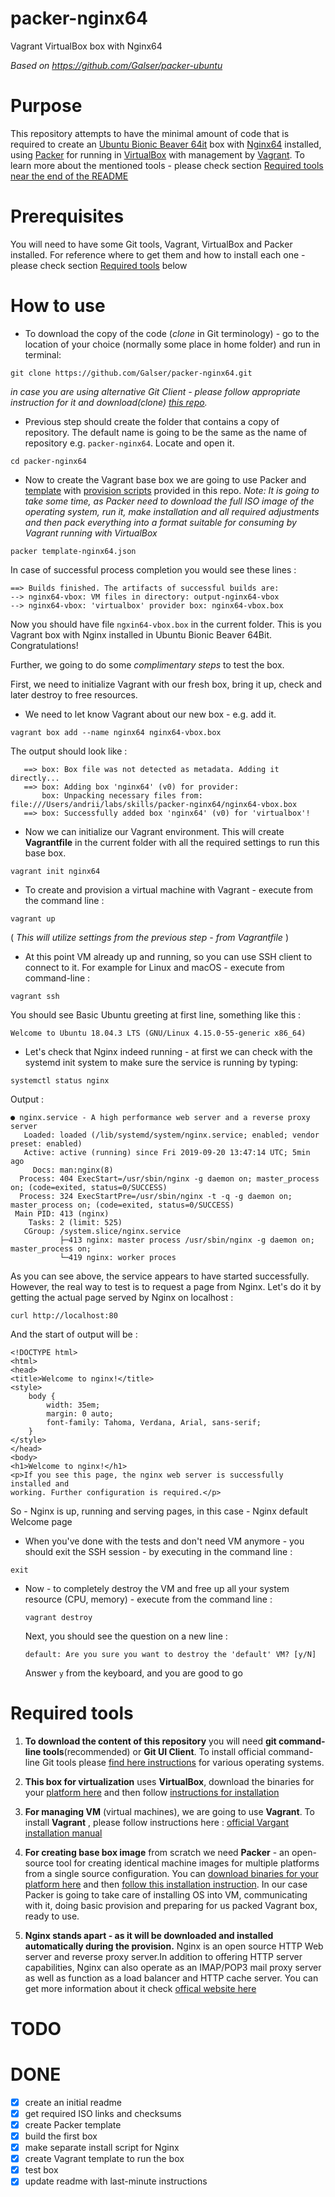 # packer-nginx64
Vagrant VirtualBox box with Nginx64

*Based on https://github.com/Galser/packer-ubuntu*

# Purpose 

This repository attempts to have the minimal amount of code that is required to create an [Ubuntu Bionic Beaver 64it](http://releases.ubuntu.com/18.04/) box with [Nginx64](https://www.nginx.com/) installed, using [Packer](https://www.packer.io/intro/index.html) for running in [VirtualBox](https://www.virtualbox.org/) with management by [Vagrant](https://www.vagrantup.com/). To learn more about the mentioned tools -  please check section [Required tools near the end of the README](requiredtools)

# Prerequisites

You will need to have some Git tools, Vagrant, VirtualBox and Packer installed.
For reference where to get them and how to install each one - please check section [Required tools](requiredtools) below

# How to use

- To download the copy of the code (*clone* in Git terminology) - go to the location of your choice (normally some place in home folder) and run in terminal:
 ```
 git clone https://github.com/Galser/packer-nginx64.git
 ```
 *in case you are using alternative Git Client - please follow appropriate instruction for it and download(*clone*) [this repo](https://github.com/Galser/packer-nginx64.git).*

- Previous step should create the folder that contains a copy of repository. The default name is going to be the same as the name of repository e.g. `packer-nginx64`. Locate and open it.
 ```
 cd packer-nginx64
 ```
- Now to create the Vagrant base box we are going to use Packer and [template](templates.json) with [provision scripts](scripts) provided in this repo.
*Note: It is going to take some time, as Packer need to download the full ISO image of the operating system, run it, make installation and all required adjustments and then pack everything into a format suitable for consuming by Vagrant running with VirtualBox*
 ```
 packer template-nginx64.json
 ```

 In case of successful process completion you would see these lines :
 ```
 ==> Builds finished. The artifacts of successful builds are:
 --> nginx64-vbox: VM files in directory: output-nginx64-vbox
 --> nginx64-vbox: 'virtualbox' provider box: nginx64-vbox.box
 ```
 Now you should have file `ngxin64-vbox.box` in the current folder. This is you Vagrant box with Nginx installed in Ubuntu  Bionic Beaver 64Bit. Congratulations! 

 Further, we going to do some *complimentary steps* to test the box. 

 First, we need to initialize Vagrant with our fresh box, bring it up, check and later destroy to free resources.

- We need to let know Vagrant about our new box - e.g. add it. 
 ```
 vagrant box add --name nginx64 nginx64-vbox.box
 ```

 The output should look like : 
 ```
    ==> box: Box file was not detected as metadata. Adding it directly...
    ==> box: Adding box 'nginx64' (v0) for provider: 
        box: Unpacking necessary files from: file:///Users/andrii/labs/skills/packer-nginx64/nginx64-vbox.box
    ==> box: Successfully added box 'nginx64' (v0) for 'virtualbox'! 
 ```
 
- Now we can initialize our Vagrant environment. This will create **Vagrantfile** in the current folder with all the required settings to run this base box. 
 ```
 vagrant init nginx64
 ```
 
- To create and provision a virtual machine with Vagrant - execute from the command line :
 ```
 vagrant up
 ```
 ( *This will utilize settings from the previous step - from Vagrantfile* )

- At this point VM already up and running, so you can use SSH client to connect to it. For example for Linux and macOS - execute from command-line : 
 ```
 vagrant ssh
 ```
 You should see Basic Ubuntu greeting at first line, something like this : 
 ```
 Welcome to Ubuntu 18.04.3 LTS (GNU/Linux 4.15.0-55-generic x86_64)
 ```

- Let's check that Nginx indeed running  - at first we can check with the systemd init system to make sure the service is  running by typing:
 ```
 systemctl status nginx
 ```
 Output :
 ```
 ● nginx.service - A high performance web server and a reverse proxy server
    Loaded: loaded (/lib/systemd/system/nginx.service; enabled; vendor preset: enabled)
    Active: active (running) since Fri 2019-09-20 13:47:14 UTC; 5min ago
      Docs: man:nginx(8)
   Process: 404 ExecStart=/usr/sbin/nginx -g daemon on; master_process on; (code=exited, status=0/SUCCESS)
   Process: 324 ExecStartPre=/usr/sbin/nginx -t -q -g daemon on; master_process on; (code=exited, status=0/SUCCESS)
  Main PID: 413 (nginx)
     Tasks: 2 (limit: 525)
    CGroup: /system.slice/nginx.service
            ├─413 nginx: master process /usr/sbin/nginx -g daemon on; master_process on;
            └─419 nginx: worker proces
 ```
 As you can see above, the service appears to have started successfully. However, the real way to test is to request a page from Nginx.
 Let's do it by getting the actual page served by Nginx on localhost :
 ```
 curl http://localhost:80
 ```
 And the start of output will be :
 ```
 <!DOCTYPE html>
 <html>
 <head>
 <title>Welcome to nginx!</title>
 <style>
     body {
         width: 35em;
         margin: 0 auto;
         font-family: Tahoma, Verdana, Arial, sans-serif;
     }
 </style>
 </head>
 <body>
 <h1>Welcome to nginx!</h1>
 <p>If you see this page, the nginx web server is successfully installed and
 working. Further configuration is required.</p>
 ```
 So - Nginx is up, running and serving pages, in this case - Nginx default Welcome page

- When you've done with the tests and don't need VM anymore - you should exit the SSH session - by executing in the command line :
 ```
 exit
 ```

- Now - to completely destroy the VM and free up all your system resource (CPU, memory)  - execute from the command line :
  ```
  vagrant destroy
  ``` 
  Next, you should see the question on a new line :
  ```
  default: Are you sure you want to destroy the 'default' VM? [y/N]
  ```
  Answer `y` from the keyboard, and you are good to go

# Required tools

1. **To download the content of this repository** you will need **git command-line tools**(recommended) or **Git UI Client**. To install official command-line Git tools please [find here instructions](https://git-scm.com/book/en/v2/Getting-Started-Installing-Git) for various operating systems. 
2. **This box for virtualization** uses **VirtualBox**, download the binaries for your [platform here](https://www.virtualbox.org/wiki/Downloads) and then follow [instructions for installation](https://www.virtualbox.org/manual/ch02.html)
3. **For managing VM** (virtual machines), we are going to use **Vagrant**. To install **Vagrant** , please follow instructions here : [official Vargant installation manual](https://www.vagrantup.com/docs/installation/)
4. **For creating base box image** from scratch we need **Packer** - an open-source tool for creating identical machine images for multiple platforms from a single source configuration.  You can [download binaries for your platform here](https://www.packer.io/downloads.html)  and then [follow this installation instruction](https://www.packer.io/intro/getting-started/install.html#precompiled-binaries).  In our case Packer is going to take care of installing OS into VM, communicating with it, doing basic provision and preparing for us packed Vagrant box, ready to use.

5. **Nginx stands apart - as it will be downloaded and installed automatically during the provision.** Nginx is an open source HTTP Web server and reverse proxy server.In addition to offering HTTP server capabilities, Nginx can also operate as an IMAP/POP3 mail proxy server as well as function as a load balancer and HTTP cache server. You can get more information about it check [offical website here](https://www.nginx.com)  


# TODO


# DONE

- [X] create an initial readme
- [x] get required ISO links and checksums
- [x] create Packer template
- [X] build the first box
- [x] make separate install script for Nginx
- [x] create Vagrant template to run the box
- [x] test box
- [x] update readme with last-minute instructions
